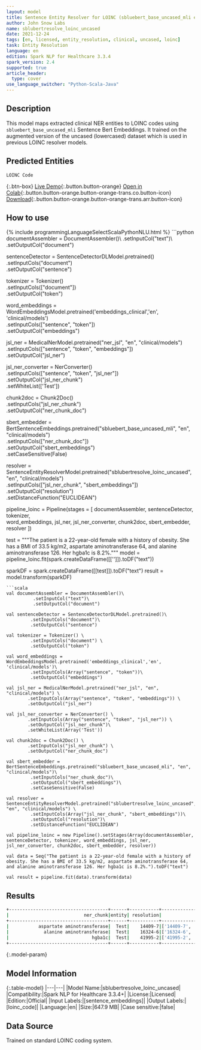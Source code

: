 ```yaml
---
layout: model
title: Sentence Entity Resolver for LOINC (sbluebert_base_uncased_mli embeddings)
author: John Snow Labs
name: sblubertresolve_loinc_uncased
date: 2021-12-24
tags: [en, licensed, entity_resolution, clinical, uncased, loinc]
task: Entity Resolution
language: en
edition: Spark NLP for Healthcare 3.3.4
spark_version: 2.4
supported: true
article_header:
  type: cover
use_language_switcher: "Python-Scala-Java"
---
```


## Description

This model maps extracted clinical NER entities to LOINC codes using `sbluebert_base_uncased_mli` Sentence Bert Embeddings. It trained on the augmented version of the uncased (lowercased) dataset which is used in previous LOINC resolver models.

## Predicted Entities

`LOINC Code`

{:.btn-box}
[Live Demo](https://demo.johnsnowlabs.com/healthcare/ER_LOINC_AUGMENTED/){:.button.button-orange}
[Open in Colab](https://colab.research.google.com/github/JohnSnowLabs/spark-nlp-workshop/blob/master/tutorials/Certification_Trainings/Healthcare/24.Improved_Entity_Resolvers_in_SparkNLP_with_sBert.ipynb){:.button.button-orange.button-orange-trans.co.button-icon}
[Download](https://s3.amazonaws.com/auxdata.johnsnowlabs.com/clinical/models/sblubertresolve_loinc_uncased_en_3.3.4_2.4_1640342297007.zip){:.button.button-orange.button-orange-trans.arr.button-icon}

## How to use



<div class="tabs-box" markdown="1">
{% include programmingLanguageSelectScalaPythonNLU.html %}
```python
documentAssembler = DocumentAssembler()\
      .setInputCol("text")\
      .setOutputCol("document")

sentenceDetector = SentenceDetectorDLModel.pretrained()\
      .setInputCols("document")\
      .setOutputCol("sentence")

tokenizer = Tokenizer() \
      .setInputCols(["document"]) \
      .setOutputCol("token")

word_embeddings = WordEmbeddingsModel.pretrained('embeddings_clinical','en', 'clinical/models')\
      .setInputCols(["sentence", "token"])\
      .setOutputCol("embeddings")

jsl_ner = MedicalNerModel.pretrained("ner_jsl", "en", "clinical/models") \
     .setInputCols(["sentence", "token", "embeddings"]) \
     .setOutputCol("jsl_ner")

jsl_ner_converter = NerConverter() \
    .setInputCols(["sentence", "token", "jsl_ner"]) \
    .setOutputCol("jsl_ner_chunk")\
    .setWhiteList(['Test'])

chunk2doc = Chunk2Doc() \
    .setInputCols("jsl_ner_chunk") \
    .setOutputCol("ner_chunk_doc")

sbert_embedder = BertSentenceEmbeddings.pretrained("sbluebert_base_uncased_mli", "en", "clinical/models")\
     .setInputCols(["ner_chunk_doc"])\
     .setOutputCol("sbert_embeddings")\
     .setCaseSensitive(False)

resolver = SentenceEntityResolverModel.pretrained("sblubertresolve_loinc_uncased", "en", "clinical/models") \
      .setInputCols(["jsl_ner_chunk", "sbert_embeddings"])\
     .setOutputCol("resolution")\
     .setDistanceFunction("EUCLIDEAN")

pipeline_loinc = Pipeline(stages = [
    documentAssembler, 
    sentenceDetector, 
    tokenizer,  
    word_embeddings, 
    jsl_ner, 
    jsl_ner_converter, 
    chunk2doc, 
    sbert_embedder, 
    resolver
])

test = """The patient is a 22-year-old female with a history of obesity. She has a BMI of 33.5 kg/m2, aspartate aminotransferase 64, and alanine aminotransferase 126. Her hgba1c is 8.2%."""
model = pipeline_loinc.fit(spark.createDataFrame([['']]).toDF("text"))

sparkDF = spark.createDataFrame([[test]]).toDF("text")
result = model.transform(sparkDF)


```
```scala
val documentAssembler = DocumentAssembler()\
          .setInputCol("text")\
          .setOutputCol("document")

val sentenceDetector = SentenceDetectorDLModel.pretrained()\
         .setInputCols("document")\
         .setOutputCol("sentence")

val tokenizer = Tokenizer() \
         .setInputCols("document") \
         .setOutputCol("token")

val word_embeddings = WordEmbeddingsModel.pretrained('embeddings_clinical','en', 'clinical/models')\
         .setInputCols(Array("sentence", "token"))\
         .setOutputCol("embeddings")

val jsl_ner = MedicalNerModel.pretrained("ner_jsl", "en", "clinical/models") \
        .setInputCols(Array("sentence", "token", "embeddings")) \
        .setOutputCol("jsl_ner")

val jsl_ner_converter = NerConverter() \
        .setInputCols(Array("sentence", "token", "jsl_ner")) \
        .setOutputCol("jsl_ner_chunk")\
        .setWhiteList(Array('Test'))

val chunk2doc = Chunk2Doc() \
        .setInputCols("jsl_ner_chunk") \
        .setOutputCol("ner_chunk_doc")

val sbert_embedder = BertSentenceEmbeddings.pretrained("sbluebert_base_uncased_mli", "en", "clinical/models")\
         .setInputCols("ner_chunk_doc")\
         .setOutputCol("sbert_embeddings")\
         .setCaseSensitive(False)

val resolver = SentenceEntityResolverModel.pretrained("sblubertresolve_loinc_uncased", "en", "clinical/models") \
         .setInputCols(Array("jsl_ner_chunk", "sbert_embeddings"))\
         .setOutputCol("resolution")\
         .setDistanceFunction("EUCLIDEAN")

val pipeline_loinc = new Pipeline().setStages(Array(documentAssembler, sentenceDetector, tokenizer, word_embeddings, jsl_ner, jsl_ner_converter, chunk2doc, sbert_embedder, resolver))

val data = Seq("The patient is a 22-year-old female with a history of obesity. She has a BMI of 33.5 kg/m2, aspartate aminotransferase 64, and alanine aminotransferase 126. Her hgba1c is 8.2%.").toDF("text")

val result = pipeline.fit(data).transform(data)
```
</div>

## Results

```bash
+-------------------------------------+------+-----------+----------------------------------------------------+--------------------------------------------------------------------------------------------------------------------------------------------------------------------------------------------------------+
|                            ner_chunk|entity| resolution|                                           all_codes|                                                                                                                                                                                             resolutions|
+-------------------------------------+------+-----------+----------------------------------------------------+--------------------------------------------------------------------------------------------------------------------------------------------------------------------------------------------------------+
|           aspartate aminotransferase|  Test|    14409-7|['14409-7', '16325-3', '1916-6', '16324-6',...]     |['Aspartate aminotransferase', 'Alanine aminotransferase/Aspartate aminotransferase', 'Aspartate aminotransferase/Alanine aminotransferase', 'Alanine aminotransferase', ...]                           |
|             alanine aminotransferase|  Test|    16324-6|['16324-6', '1916-6', '16325-3', '59245-1',...]     |['Alanine aminotransferase', 'Aspartate aminotransferase/Alanine aminotransferase', 'Alanine aminotransferase/Aspartate aminotransferase', 'Alanine glyoxylate aminotransferase',...]                   |
|                               hgba1c|  Test|    41995-2|['41995-2', 'LP35944-5', 'LP19717-5', '43150-2',...]|['Hemoglobin A1c', 'HbA1c measurement device', 'HBA1 gene', 'HbA1c measurement device panel', ...]                                                                                                      |
+-------------------------------------+------+-----------+------------------------------------------------------------------------------+------------------------------------------------------------------------------------------------------------------------------------------------------------------------------+
```

{:.model-param}
## Model Information

{:.table-model}
|---|---|
|Model Name:|sblubertresolve_loinc_uncased|
|Compatibility:|Spark NLP for Healthcare 3.3.4+|
|License:|Licensed|
|Edition:|Official|
|Input Labels:|[sentence_embeddings]|
|Output Labels:|[loinc_code]|
|Language:|en|
|Size:|647.9 MB|
|Case sensitive:|false|

## Data Source

Trained on standard LOINC coding system.
